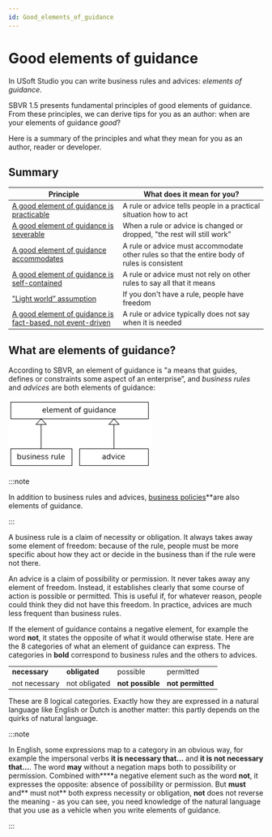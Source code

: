 ```yaml
---
id: Good_elements_of_guidance
---
```


# Good elements of guidance

In USoft Studio you can write business rules and advices: *elements of guidance*.

SBVR 1.5 presents fundamental principles of good elements of guidance. From these principles, we can derive tips for you as an author: when are your elements of guidance *good*?

Here is a summary of the principles and what they mean for you as an author, reader or developer.

## Summary

|**Principle**|**What does it mean for you?**|
|--------|--------|
|[A good element of guidance is practicable](/docs/Business_rules/Good_elements_of_guidance/A_good_element_of_guidance_is_practicable.md)|A rule or advice tells people in a practical situation how to act|
|[A good element of guidance is severable](/docs/Business_rules/Good_elements_of_guidance/A_good_element_of_guidance_is_severable.md)|When a rule or advice is changed or dropped, "the rest will still work”|
|[A good element of guidance accommodates](/docs/Business_rules/Good_elements_of_guidance/A_good_element_of_guidance_accommodates.md)|A rule or advice must accommodate other rules so that the entire body of rules is consistent|
|[A good element of guidance is self-contained](/docs/Business_rules/Good_elements_of_guidance/A_good_element_of_guidance_is_selfcontained.md)|A rule or advice must not rely on other rules to say all that it means|
|["Light world” assumption](/docs/Business_rules/Good_elements_of_guidance/Light_World_Assumption.md)|If you don't have a rule, people have freedom|
|[A good element of guidance is fact-based, not event-driven](/docs/Business_rules/Good_elements_of_guidance/A_good_element_of_guidance_is_factbased_not_eventbased.md)|A rule or advice typically does not say when it is needed|



## What are elements of guidance?

According to SBVR, an element of guidance is "a means that guides, defines or constraints some aspect of an enterprise”, and *business rules* and *advices* are both elements of guidance:

![](./assets/3b2460b2-95ed-440a-b8b7-a717d8f0199f.png)


:::note

In addition to business rules and advices, [business policies](/docs/Authoring/Proposition_types/Motivations.md)**are also elements of guidance.

:::

A business rule is a claim of necessity or obligation. It always takes away some element of freedom: because of the rule, people must be more specific about how they act or decide in the business than if the rule were not there.

An advice is a claim of possibility or permission. It never takes away any element of freedom. Instead, it establishes clearly that some course of action is possible or permitted. This is useful if, for whatever reason, people could think they did not have this freedom. In practice, advices are much less frequent than business rules.

If the element of guidance contains a negative element, for example the word **not**, it states the opposite of what it would otherwise state. Here are the 8 categories of what an element of guidance can express. The categories in **bold** correspond to business rules and the others to advices.

|        |        |        |        |
|--------|--------|--------|--------|
|**necessary**|**obligated**|possible|permitted|
|not necessary|not obligated|**not possible**|**not permitted**|



These are 8 logical categories. Exactly how they are expressed in a natural language like English or Dutch is another matter: this partly depends on the quirks of natural language.


:::note

In English, some expressions map to a category in an obvious way, for example the impersonal verbs **it is necessary that…** and **it is not necessary that…**. The word **may** without a negation maps both to possibility or permission. Combined with****a negative element such as the word **not**, it expresses the opposite: absence of possibility or permission. But **must** and** must not** both express necessity or obligation, **not** does not reverse the meaning - as you can see, you need knowledge of the natural language that you use as a vehicle when you write elements of guidance.

:::

 